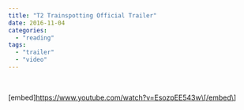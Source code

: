 ```yaml
---
title: "T2 Trainspotting Official Trailer"
date: 2016-11-04
categories: 
  - "reading"
tags: 
  - "trailer"
  - "video"
---
```


 

\[embed\]https://www.youtube.com/watch?v=EsozpEE543w\[/embed\]
